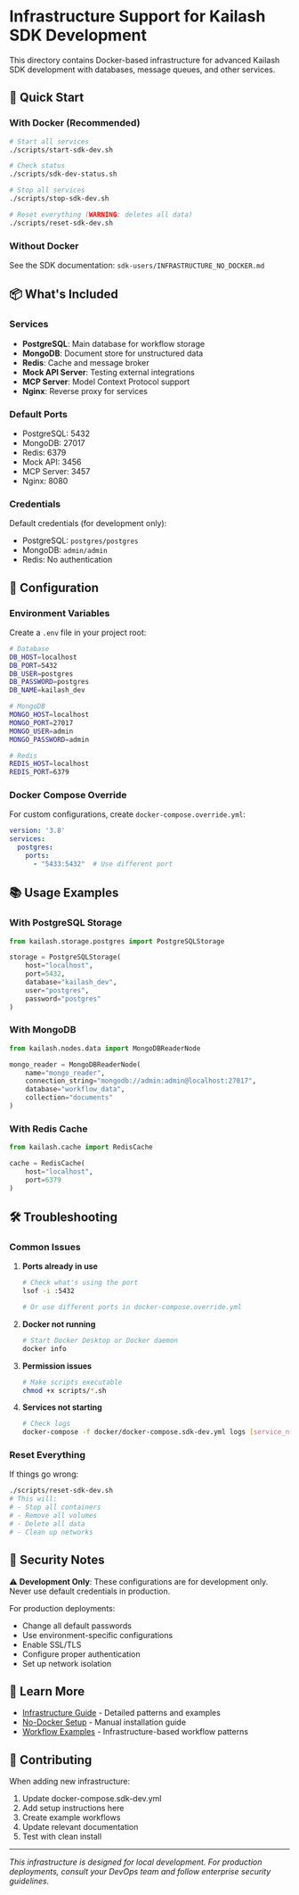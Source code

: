 # Infrastructure Support for Kailash SDK Development

This directory contains Docker-based infrastructure for advanced Kailash SDK development with databases, message queues, and other services.

## 🚀 Quick Start

### With Docker (Recommended)

```bash
# Start all services
./scripts/start-sdk-dev.sh

# Check status
./scripts/sdk-dev-status.sh

# Stop all services
./scripts/stop-sdk-dev.sh

# Reset everything (WARNING: deletes all data)
./scripts/reset-sdk-dev.sh
```

### Without Docker

See the SDK documentation: `sdk-users/INFRASTRUCTURE_NO_DOCKER.md`

## 📦 What's Included

### Services
- **PostgreSQL**: Main database for workflow storage
- **MongoDB**: Document store for unstructured data
- **Redis**: Cache and message broker
- **Mock API Server**: Testing external integrations
- **MCP Server**: Model Context Protocol support
- **Nginx**: Reverse proxy for services

### Default Ports
- PostgreSQL: 5432
- MongoDB: 27017
- Redis: 6379
- Mock API: 3456
- MCP Server: 3457
- Nginx: 8080

### Credentials
Default credentials (for development only):
- PostgreSQL: `postgres/postgres`
- MongoDB: `admin/admin`
- Redis: No authentication

## 🔧 Configuration

### Environment Variables
Create a `.env` file in your project root:
```bash
# Database
DB_HOST=localhost
DB_PORT=5432
DB_USER=postgres
DB_PASSWORD=postgres
DB_NAME=kailash_dev

# MongoDB
MONGO_HOST=localhost
MONGO_PORT=27017
MONGO_USER=admin
MONGO_PASSWORD=admin

# Redis
REDIS_HOST=localhost
REDIS_PORT=6379
```

### Docker Compose Override
For custom configurations, create `docker-compose.override.yml`:
```yaml
version: '3.8'
services:
  postgres:
    ports:
      - "5433:5432"  # Use different port
```

## 📚 Usage Examples

### With PostgreSQL Storage
```python
from kailash.storage.postgres import PostgreSQLStorage

storage = PostgreSQLStorage(
    host="localhost",
    port=5432,
    database="kailash_dev",
    user="postgres",
    password="postgres"
)
```

### With MongoDB
```python
from kailash.nodes.data import MongoDBReaderNode

mongo_reader = MongoDBReaderNode(
    name="mongo_reader",
    connection_string="mongodb://admin:admin@localhost:27017",
    database="workflow_data",
    collection="documents"
)
```

### With Redis Cache
```python
from kailash.cache import RedisCache

cache = RedisCache(
    host="localhost",
    port=6379
)
```

## 🛠️ Troubleshooting

### Common Issues

1. **Ports already in use**
   ```bash
   # Check what's using the port
   lsof -i :5432
   
   # Or use different ports in docker-compose.override.yml
   ```

2. **Docker not running**
   ```bash
   # Start Docker Desktop or Docker daemon
   docker info
   ```

3. **Permission issues**
   ```bash
   # Make scripts executable
   chmod +x scripts/*.sh
   ```

4. **Services not starting**
   ```bash
   # Check logs
   docker-compose -f docker/docker-compose.sdk-dev.yml logs [service_name]
   ```

### Reset Everything
If things go wrong:
```bash
./scripts/reset-sdk-dev.sh
# This will:
# - Stop all containers
# - Remove all volumes
# - Delete all data
# - Clean up networks
```

## 🔐 Security Notes

⚠️ **Development Only**: These configurations are for development only. Never use default credentials in production.

For production deployments:
- Change all default passwords
- Use environment-specific configurations
- Enable SSL/TLS
- Configure proper authentication
- Set up network isolation

## 📖 Learn More

- [Infrastructure Guide](../sdk-users/INFRASTRUCTURE_GUIDE.md) - Detailed patterns and examples
- [No-Docker Setup](../sdk-users/INFRASTRUCTURE_NO_DOCKER.md) - Manual installation guide
- [Workflow Examples](../sdk-users/workflows/by-pattern/infrastructure/) - Infrastructure-based workflow patterns

## 🤝 Contributing

When adding new infrastructure:
1. Update docker-compose.sdk-dev.yml
2. Add setup instructions here
3. Create example workflows
4. Update relevant documentation
5. Test with clean install

---

*This infrastructure is designed for local development. For production deployments, consult your DevOps team and follow enterprise security guidelines.*